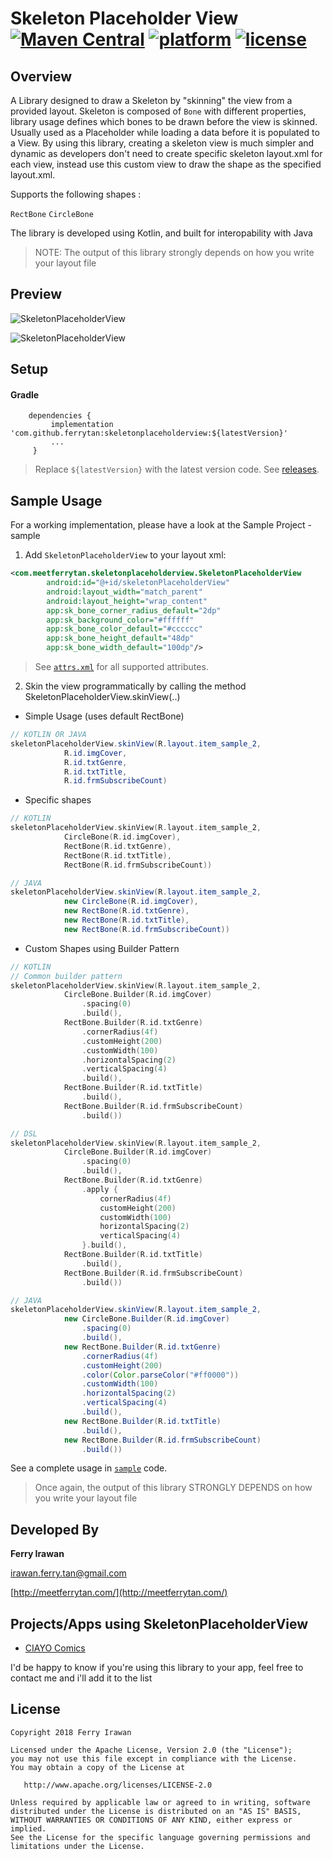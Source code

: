 # Skeleton Placeholder View [![Maven Central](https://img.shields.io/maven-central/v/com.github.ferrytan/skeletonplaceholderview.svg?label=Maven%20Central&colorB=blue)](https%3A%2F%2Fsearch.maven.org%2Fsearch%3Fq%3Da%3Askeletonplaceholderview) [![platform](https://img.shields.io/badge/platform-android-brightgreen.svg)](https://developer.android.com/index.html)  [![license](https://img.shields.io/badge/license-Apache%202-green.svg)](https://github.com/ferrytan/SkeletonPlaceholderView/blob/master/LICENSE.md)


## Overview

A Library designed to draw a Skeleton by "skinning" the view from a provided layout. Skeleton is composed of `Bone` with different properties, library usage defines which bones to be drawn before the view is skinned. Usually used as a Placeholder while loading a data before it is populated to a View.
By using this library, creating a skeleton view is much simpler and dynamic as developers don't need to create specific skeleton layout.xml for each view, instead use this custom view to draw the shape as the specified layout.xml.

Supports the following shapes :

`RectBone`
`CircleBone`

The library is developed using Kotlin, and built for interopability with Java
> NOTE: The output of this library strongly depends on how you write your layout file

## Preview

![SkeletonPlaceholderView](https://raw.githubusercontent.com/ferrytan/SkeletonPlaceholderView/master/preview/preview.gif)

![SkeletonPlaceholderView](https://raw.githubusercontent.com/ferrytan/SkeletonPlaceholderView/master/preview/preview-2.jpg)

## Setup

#### Gradle
```
    dependencies {
         implementation 'com.github.ferrytan:skeletonplaceholderview:${latestVersion}'
         ...
     }
```

> Replace `${latestVersion}` with the latest version code. See [releases](https://github.com/ferrytan/SkeletonPlaceholderView/releases).

## Sample Usage
For a working implementation, please have a look at the Sample Project - sample

1. Add `SkeletonPlaceholderView` to your layout xml:
```xml
<com.meetferrytan.skeletonplaceholderview.SkeletonPlaceholderView
        android:id="@+id/skeletonPlaceholderView"
        android:layout_width="match_parent"
        android:layout_height="wrap_content"
        app:sk_bone_corner_radius_default="2dp"
        app:sk_background_color="#ffffff"
        app:sk_bone_color_default="#cccccc"
        app:sk_bone_height_default="48dp"
        app:sk_bone_width_default="100dp"/>
```


> See [`attrs.xml`](https://github.com/ferrytan/SkeletonPlaceholderView/blob/master/library/src/main/res/values/attrs.xml) for all supported attributes.

2. Skin the view programmatically by calling the method SkeletonPlaceholderView.skinView(..)
* Simple Usage (uses default RectBone)
```java
// KOTLIN OR JAVA
skeletonPlaceholderView.skinView(R.layout.item_sample_2,
            R.id.imgCover,
            R.id.txtGenre,
            R.id.txtTitle,
            R.id.frmSubscribeCount)
```
* Specific shapes
```kotlin
// KOTLIN
skeletonPlaceholderView.skinView(R.layout.item_sample_2,
            CircleBone(R.id.imgCover),
            RectBone(R.id.txtGenre),
            RectBone(R.id.txtTitle),
            RectBone(R.id.frmSubscribeCount))
```
```java
// JAVA
skeletonPlaceholderView.skinView(R.layout.item_sample_2,
            new CircleBone(R.id.imgCover),
            new RectBone(R.id.txtGenre),
            new RectBone(R.id.txtTitle),
            new RectBone(R.id.frmSubscribeCount))
```
* Custom Shapes using Builder Pattern
```kotlin
// KOTLIN
// Common builder pattern
skeletonPlaceholderView.skinView(R.layout.item_sample_2,
            CircleBone.Builder(R.id.imgCover)
            	.spacing(0)
                .build(),
            RectBone.Builder(R.id.txtGenre)
            	.cornerRadius(4f)
            	.customHeight(200)
            	.customWidth(100)
            	.horizontalSpacing(2)
            	.verticalSpacing(4)
            	.build(),
            RectBone.Builder(R.id.txtTitle)
            	.build(),
            RectBone.Builder(R.id.frmSubscribeCount)
            	.build())

// DSL
skeletonPlaceholderView.skinView(R.layout.item_sample_2,
            CircleBone.Builder(R.id.imgCover)
            	.spacing(0)
                .build(),
            RectBone.Builder(R.id.txtGenre)
                .apply {
                    cornerRadius(4f)
                    customHeight(200)
                    customWidth(100)
                    horizontalSpacing(2)
                    verticalSpacing(4)
                }.build(),
            RectBone.Builder(R.id.txtTitle)
            	.build(),
            RectBone.Builder(R.id.frmSubscribeCount)
            	.build())

```
```java
// JAVA
skeletonPlaceholderView.skinView(R.layout.item_sample_2,
            new CircleBone.Builder(R.id.imgCover)
            	.spacing(0)
                .build(),
            new RectBone.Builder(R.id.txtGenre)
                .cornerRadius(4f)
                .customHeight(200)
                .color(Color.parseColor("#ff0000"))
                .customWidth(100)
                .horizontalSpacing(2)
                .verticalSpacing(4)
                .build(),
            new RectBone.Builder(R.id.txtTitle)
                .build(),
            new RectBone.Builder(R.id.frmSubscribeCount)
                .build())
```
See a complete usage in [`sample`](https://github.com/ferrytan/SkeletonPlaceholderView/tree/master/sample) code.
> Once again, the output of this library STRONGLY DEPENDS on how you write your layout file
## Developed By

**Ferry Irawan**

<irawan.ferry.tan@gmail.com>

[http://meetferrytan.com/](http://meetferrytan.com/)

## Projects/Apps using SkeletonPlaceholderView

- <a href="https://https://play.google.com/store/apps/details?id=com.ciayo.comics">CIAYO Comics</a>

I'd be happy to know if you're using this library to your app, feel free to contact me and i'll add it to the list

## License

```
Copyright 2018 Ferry Irawan

Licensed under the Apache License, Version 2.0 (the "License");
you may not use this file except in compliance with the License.
You may obtain a copy of the License at

   http://www.apache.org/licenses/LICENSE-2.0

Unless required by applicable law or agreed to in writing, software
distributed under the License is distributed on an "AS IS" BASIS,
WITHOUT WARRANTIES OR CONDITIONS OF ANY KIND, either express or implied.
See the License for the specific language governing permissions and
limitations under the License.
```